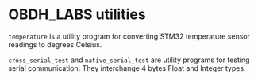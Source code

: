 # OBDH_LABS utilities

`temperature` is a utility program for converting STM32 temperature sensor readings to degrees Celsius.

`cross_serial_test` and `native_serial_test` are utility programs for testing serial communication. They interchange 4 bytes Float and Integer types.
